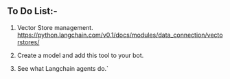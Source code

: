 ## To Do List:-

1. Vector Store management.
https://python.langchain.com/v0.1/docs/modules/data_connection/vectorstores/

2. Create a model and add this tool to your bot. 

3. See what Langchain agents do.`

